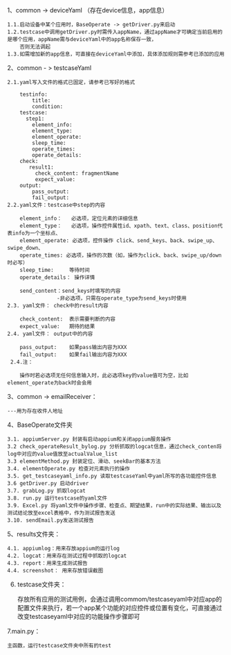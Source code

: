1、common -> deviceYaml （存在device信息，app信息）

    1.1.启动设备中某个应用时，BaseOperate -> getDriver.py来启动
    1.2.testcase中调用getDriver.py时需传入appName，通过appName才可确定当前启用的是哪个应用，appName需与deviceYaml中的app名称保存一致，
        否则无法调起
    1.3.如需增加新的app信息，可直接在deviceYaml中添加，具体添加规则需参考已添加的应用

2、common - > testcaseYaml

    2.1.yaml写入文件的格式已固定，请参考已写好的格式

        testinfo:
            title:
            condition:
        testcase:
          step1:
            element_info:
            element_type:
            element_operate:
            sleep_time:
            operate_times:
            operate_details:
        check:
           result1:
             check_content: fragmentName
             expect_value:
        output:
            pass_output:
            fail_output:
    2.2.yaml文件：testcase中step的内容

        element_info：   必选项，定位元素的详细信息
        element_type：   必选项，操作控件属性id、xpath、text、class、position代表info为一个坐标点、
        element_operate: 必选项，控件操作 click、send_keys、back、swipe_up、swipe_down、
        operate_times: 必选项，操作的次数（如，操作为click、back、swipe_up/down时必写）
        sleep_time:     等待时间
        operate_details： 操作详情

        send_content：send_keys时填写的内容
                    -非必选项，只需在operate_type为send_keys时使用
    2.3. yaml文件： check中的result内容

        check_content:  表示需要判断的内容
        expect_value:   期待的结果
    2.4. yaml文件： output中的内容

        pass_output:    如果pass输出内容为XXX
        fail_output:    如果fail输出内容为XXX
     2.4.注：

        操作时若必选项无任何信息输入时，此必选项key的value值可为空，比如element_operate为back时会会用

3、common -> emailReceiver：

    ---用为存在收件人地址

4、BaseOperate文件夹

    3.1. appiumServer.py 封装有启动appium和关闭appium服务操作
    3.2 check_operateResult_bylog.py 分析抓取的logcat信息，通过check_conten将log中对应的value值放至actualValue_list
    3.3 elementMethod.py 封装定位、滑动、seekBar的基本方法
    3.4. elementOperate.py 检查对元素执行的操作
    3.5. get_testcaseyaml_info.py 读取testcaseYaml中yaml所写的各功能控件信息
    3.6 getDriver.py 启动driver
    3.7. grabLog.py 抓取logcat
    3.8. run.py 运行testcase的yaml文件
    3.9. Excel.py 将yaml文件中操作步骤、检查点、期望结果，run中的实际结果、输出以及测试结论放至excel表格中，作为测试报告发送
    3.10. sendEmail.py发送测试报告

5、results文件夹：

    4.1. appiumlog：用来存放appium的运行log
    4.2. logcat：用来存在测试过程中抓取的logcat
    4.3. report：用来生成测试报告
    4.4. screenshot： 用来存放错误截图

6. testcase文件夹：
    
    存放所有应用的测试用例，会通过调用commom/testcaseyaml中对应app的配置文件来执行，若一个app某个功能的对应控件或位置有变化，可直接通过改变testcaseyaml中对应的功能操作步骤即可

7.main.py：

    主函数，运行testcase文件夹中所有的test
